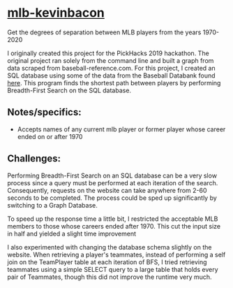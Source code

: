 # [mlb-kevinbacon](https://jackLove5.pythonanywhere.com)
Get the degrees of separation between MLB players from the years 1970-2020

I originally created this project for the PickHacks 2019 hackathon. The original project ran solely from the command line and built a graph from data scraped from baseball-reference.com. For this project, I created an SQL database using some of the data from the Baseball Databank found [here](https://github.com/chadwickbureau/baseballdatabank/). This program finds the shortest path between players by performing Breadth-First Search on the SQL database.

## Notes/specifics:
* Accepts names of any current mlb player or former player whose career ended on or after 1970

## Challenges:
Performing Breadth-First Search on an SQL database can be a very slow process since a query must be performed at each iteration of the search. Consequently, requests on the website can take anywhere from 2-60 seconds to be completed. The process could be sped up significantly by switching to a Graph Database.

To speed up the response time a little bit, I restricted the acceptable MLB members to those whose careers ended after 1970. This cut the input size in half and yielded a slight time improvement

I also experimented with changing the database schema slightly on the website. When retrieving a player's teammates, instead of performing a self join on the TeamPlayer table at each iteration of BFS, I tried retrieving teammates using a simple SELECT query to a large table that holds every pair of Teammates, though this did not improve the runtime very much.
